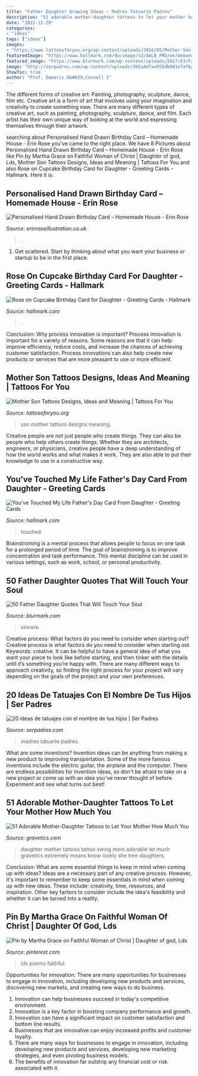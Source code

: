 ```yaml
---
title: "Father Daughter Drawing Ideas ~ Madres Tatuarte Padres"
description: "51 adorable mother-daughter tattoos to let your mother how much you"
date: "2022-11-28"
categories:
- "ideas"
tags: ["ideas"]
images:
- "https://www.tattoosforyou.org/wp-content/uploads/2016/05/Mother-Son-Tattoos-Designs.jpg"
featuredImage: "https://www.hallmark.com/dw/image/v2/AALB_PRD/on/demandware.static/-/Sites-hallmark-master/default/dw1d76318f/images/finished-goods/products/529FD3314/Lettering-on-Orange-Fathers-Day-Card-From-Daughter_529FD3314_02.jpg?sw=1920"
featured_image: "https://www.blurmark.com/wp-content/uploads/2017/03/Father-Daughter-Quotes-40.jpg"
image: "http://serpadres.com/wp-content/uploads/395a4d7ae055db981efaf6a4b8bc07b4.jpg"
ShowToc: true
author: "Prof. Damaris O&#039;Connell I"
---
```



The different forms of creative art: Painting, photography, sculpture, dance, film etc.
Creative art is a form of art that involves using your imagination and creativity to create something new. There are many different types of creative art, such as painting, photography, sculpture, dance, and film. Each artist has their own unique way of looking at the world and expressing themselves through their artwork.

	

		
searching about Personalised Hand Drawn Birthday Card – Homemade House - Erin Rose you've came to the right place. We have 8 Pictures about Personalised Hand Drawn Birthday Card – Homemade House - Erin Rose like Pin by Martha Grace on Faithful Woman of Christ | Daughter of god, Lds, Mother Son Tattoos Designs, Ideas and Meaning | Tattoos For You and also Rose on Cupcake Birthday Card for Daughter - Greeting Cards - Hallmark. Here it is:
		
    
## Personalised Hand Drawn Birthday Card – Homemade House - Erin Rose

<img loading=lazy src="https://cdn.shopify.com/s/files/1/2515/0912/products/il_fullxfull.1111881535_5wxs_8a756bf0-1010-4a4d-99cc-bf5610929a2c_1024x1024@2x.jpg?v=1512257570" onerror="this.onerror=null;this.src='https://tse2.mm.bing.net/th?id=OIP.PIXyOMW3GJp0ZO345u8n0gHaHa&amp;pid=15.1';" alt="Personalised Hand Drawn Birthday Card – Homemade House - Erin Rose">

_Source: erinroseillustration.co.uk_

>. 

	

1. Get scattered. Start by thinking about what you want your business or startup to be in the first place.

    
## Rose On Cupcake Birthday Card For Daughter - Greeting Cards - Hallmark

<img loading=lazy src="https://www.hallmark.com/dw/image/v2/AALB_PRD/on/demandware.static/-/Sites-hallmark-master/default/dw721669dc/images/finished-goods/Rose-on-Cupcake-Birthday-Card-for-Daughter-root-389LGE2004_PV.1.LGE2004.jpg_Source_Image.jpg" onerror="this.onerror=null;this.src='https://tse4.mm.bing.net/th?id=OIP.t-sU0N2LeHrrhrkSAXlMNgHaKz&amp;pid=15.1';" alt="Rose on Cupcake Birthday Card for Daughter - Greeting Cards - Hallmark">

_Source: hallmark.com_

>. 

	

Conclusion: Why process innovation is important?
Process innovation is important for a variety of reasons. Some reasons are that it can help improve efficiency, reduce costs, and increase the chances of achieving customer satisfaction. Process innovations can also help create new products or services that are more pleasant to use or more efficient.

    
## Mother Son Tattoos Designs, Ideas And Meaning | Tattoos For You

<img loading=lazy src="https://www.tattoosforyou.org/wp-content/uploads/2016/05/Mother-Son-Tattoos-Designs.jpg" onerror="this.onerror=null;this.src='https://tse2.mm.bing.net/th?id=OIP.3BsPJxJ1GxIIw5NluGTAtAHaJ3&amp;pid=15.1';" alt="Mother Son Tattoos Designs, Ideas and Meaning | Tattoos For You">

_Source: tattoosforyou.org_

>son mother tattoos designs meaning. 

	

Creative people are not just people who create things. They can also be people who help others create things. Whether they are architects, engineers, or physicians, creative people have a deep understanding of how the world works and what makes it work. They are also able to put their knowledge to use in a constructive way.

    
## You&#039;ve Touched My Life Father&#039;s Day Card From Daughter - Greeting Cards

<img loading=lazy src="https://www.hallmark.com/dw/image/v2/AALB_PRD/on/demandware.static/-/Sites-hallmark-master/default/dw1d76318f/images/finished-goods/products/529FD3314/Lettering-on-Orange-Fathers-Day-Card-From-Daughter_529FD3314_02.jpg?sw=1920" onerror="this.onerror=null;this.src='https://tse4.mm.bing.net/th?id=OIP.i-CEM3jaGjRRf6qGySZ0_wHaHa&amp;pid=15.1';" alt="You&#039;ve Touched My Life Father&#039;s Day Card From Daughter - Greeting Cards">

_Source: hallmark.com_

>touched. 

	

Brainstroming is a mental process that allows people to focus on one task for a prolonged period of time. The goal of brainstroming is to improve concentration and task performance. This mental discipline can be used in various settings, such as work, school, or personal productivity.

    
## 50 Father Daughter Quotes That Will Touch Your Soul

<img loading=lazy src="https://www.blurmark.com/wp-content/uploads/2017/03/Father-Daughter-Quotes-40.jpg" onerror="this.onerror=null;this.src='https://tse4.mm.bing.net/th?id=OIP.HLTnlPA_lQtNHN8W5VZijAHaHa&amp;pid=15.1';" alt="50 Father Daughter Quotes That Will Touch Your Soul">

_Source: blurmark.com_

>sincere. 

	

Creative process: What factors do you need to consider when starting out?
Creative process is what factors do you need to consider when starting out. Keywords: creative. It can be helpful to have a general idea of what you want your piece to look like before starting, and then tinker with the details until it’s something you’re happy with. There are many different ways to approach creativity, so finding the right process for your project will vary depending on the goals of the project and your own preferences.

    
## 20 Ideas De Tatuajes Con El Nombre De Tus Hijos | Ser Padres

<img loading=lazy src="http://serpadres.com/wp-content/uploads/395a4d7ae055db981efaf6a4b8bc07b4.jpg" onerror="this.onerror=null;this.src='https://tse1.mm.bing.net/th?id=OIP.-UHxRl7ri11fQsXlX3grlAAAAA&amp;pid=15.1';" alt="20 ideas de tatuajes con el nombre de tus hijos | Ser Padres">

_Source: serpadres.com_

>madres tatuarte padres. 

	

What are some inventions?
Invention ideas can be anything from making a new product to improving transportation. Some of the more famous inventions include the electric guitar, the airplane and the computer. There are endless possibilities for invention ideas, so don't be afraid to take on a new project or come up with an idea you've never thought of before. Experiment and see what turns out best!

    
## 51 Adorable Mother-Daughter Tattoos To Let Your Mother How Much You

<img loading=lazy src="https://www.gravetics.com/wp-content/uploads/2017/07/Lovely-Mother-Daughter-On-Swing.jpg" onerror="this.onerror=null;this.src='https://tse1.mm.bing.net/th?id=OIP.f_7E3ekOFlpSZIofkrH-_gHaJ4&amp;pid=15.1';" alt="51 Adorable Mother-Daughter Tattoos to Let Your Mother How Much You">

_Source: gravetics.com_

>daughter mother tattoos tattoo swing mom adorable let much gravetics extremely means know lovely she tree daughters. 

	

Conclusion: What are some essential things to keep in mind when coming up with ideas?
Ideas are a necessary part of any creative process. However, it's important to remember to keep some essentials in mind when coming up with new ideas. These include: creativity, time, resources, and inspiration. Other key factors to consider include the idea's feasibility and whether it can be turned into a reality.

    
## Pin By Martha Grace On Faithful Woman Of Christ | Daughter Of God, Lds

<img loading=lazy src="https://i.pinimg.com/736x/41/0d/01/410d0142326bedd8a46679e61d06141a--father-quotes-lds-quotes.jpg" onerror="this.onerror=null;this.src='https://tse2.mm.bing.net/th?id=OIP.NijU0x1RZpxsXJEE4xCJPgHaKY&amp;pid=15.1';" alt="Pin by Martha Grace on Faithful Woman of Christ | Daughter of god, Lds">

_Source: pinterest.com_

>lds poems faithful. 

	

Opportunities for innovation: There are many opportunities for businesses to engage in innovation, including developing new products and services, discovering new markets, and creating new ways to do business.
1. Innovation can help businesses succeed in today's competitive environment.
2. Innovation is a key factor in boosting company performance and growth.
3. Innovation can have a significant impact on customer satisfaction and bottom line results.
4. Businesses that are innovative can enjoy increased profits and customer loyalty.
5. There are many ways for businesses to engage in innovation, including developing new products and services, developing new marketing strategies, and even pivoting business models.
6. The benefits of innovation far outstrip any financial cost or risk associated with it.

